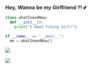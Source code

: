 ### Hey, Wanna be my Girlfriend ?! 💕

```python
class whatIneedNow:
  def __init__():
    print("I Need Fcking Girl!")
  
if __name__ == '__main__':
  me = whatIneedNow()
```


<div style="width:50%">
  <a href="https://github.com/alifianadexe">
    <img align="center" src="https://github-readme-stats.vercel.app/api?username=alifianadexe&show_icons=true&theme=vue&count_private=true" />
  </a>
</div>

<br>

<div style="width:50%">
  <a href="https://github.com/alifianadexe">
    <img align="center" src="https://github-readme-stats.vercel.app/api/top-langs/?username=alifianadexe&layout=compact&show_icons=true&theme=vue&hide=html" />
  </a>
</div>



<!--
**alifianadexe/alifianadexe** is a ✨ _special_ ✨ repository because its `README.md` (this file) appears on your GitHub profile.

Here are some ideas to get you started:

- 🔭 I’m currently working on ...
- 🌱 I’m currently learning ...
- 👯 I’m looking to collaborate on ...
- 🤔 I’m looking for help with ...
- 💬 Ask me about ...
- 📫 How to reach me: ...
- 😄 Pronouns: ...
- ⚡ Fun fact: ...
-->
